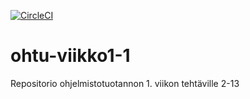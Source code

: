 [![CircleCI](https://circleci.com/gh/S4ndyk/ohtu-viikko1-1.svg?style=svg)](https://circleci.com/gh/S4ndyk/ohtu-viikko1-1)
# ohtu-viikko1-1
Repositorio ohjelmistotuotannon 1. viikon tehtäville 2-13
